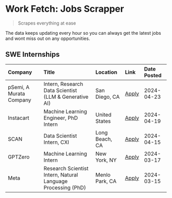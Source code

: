 # Work Fetch: Jobs Scrapper
> Scrapes everything at ease

The data keeps updating every hour so you can always get the latest jobs and wont miss out on any opportunities.

## SWE Internships
<!--START_SECTION:workfetch-->
| Company                 | Title                                                        | Location       | Link                                                                                                                                                                                                                                                                         | Date Posted   |
|:------------------------|:-------------------------------------------------------------|:---------------|:-----------------------------------------------------------------------------------------------------------------------------------------------------------------------------------------------------------------------------------------------------------------------------|:--------------|
| pSemi, A Murata Company | Intern, Research Data Scientist (LLM & Generative AI)        | San Diego, CA  | [Apply](https://www.linkedin.com/jobs/view/intern-research-data-scientist-llm-generative-ai-at-psemi-a-murata-company-3887074168?position=9&pageNum=0&refId=yRP%2BoMNUmAJaVFCB0b4Tpw%3D%3D&trackingId=k44ePGSdLTDjDvLLKctGpQ%3D%3D&trk=public_jobs_jserp-result_search-card) | 2024-04-23    |
| Instacart               | Machine Learning Engineer, PhD Intern                        | United States  | [Apply](https://www.linkedin.com/jobs/view/machine-learning-engineer-phd-intern-at-instacart-3901991739?position=2&pageNum=0&refId=yRP%2BoMNUmAJaVFCB0b4Tpw%3D%3D&trackingId=5UT%2Bo0%2BJP4IgGlP0arDQ2A%3D%3D&trk=public_jobs_jserp-result_search-card)                      | 2024-04-19    |
| SCAN                    | Data Scientist Intern, CXI                                   | Long Beach, CA | [Apply](https://www.linkedin.com/jobs/view/data-scientist-intern-cxi-at-scan-3899690492?position=8&pageNum=0&refId=yRP%2BoMNUmAJaVFCB0b4Tpw%3D%3D&trackingId=vsFxDiiCJFUT6u2XprQ2Sw%3D%3D&trk=public_jobs_jserp-result_search-card)                                          | 2024-04-15    |
| GPTZero                 | Machine Learning Intern                                      | New York, NY   | [Apply](https://www.linkedin.com/jobs/view/machine-learning-intern-at-gptzero-3860723963?position=7&pageNum=0&refId=yRP%2BoMNUmAJaVFCB0b4Tpw%3D%3D&trackingId=wAGNyQzP5kUOSxU%2BA5nw3w%3D%3D&trk=public_jobs_jserp-result_search-card)                                       | 2024-03-17    |
| Meta                    | Research Scientist Intern, Natural Language Processing (PhD) | Menlo Park, CA | [Apply](https://www.linkedin.com/jobs/view/research-scientist-intern-natural-language-processing-phd-at-meta-3858718375?position=6&pageNum=0&refId=yRP%2BoMNUmAJaVFCB0b4Tpw%3D%3D&trackingId=pJAEarpXnA9GaOnXCg0Q0A%3D%3D&trk=public_jobs_jserp-result_search-card)          | 2024-03-15    |
<!--END_SECTION:workfetch-->
